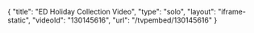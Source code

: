 {
    "title": "ED Holiday Collection Video",
    "type": "solo",
    "layout": "iframe-static",
    "videoId": "130145616",
    "url": "\/tvpembed\/130145616"
}